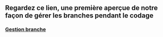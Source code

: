 ## Regardez ce lien, une première aperçue de notre façon de gérer les branches pendant le codage

### [Gestion branche](https://lucid.app/lucidchart/f830f536-6e39-4ef6-9c62-cc9415d57c11/edit?viewport_loc=-711%2C-63%2C2952%2C1323%2C0_0&invitationId=inv_5c0c8256-6732-44b8-90ce-f40cfac916ca)

